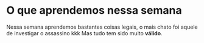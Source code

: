 # O que aprendemos nessa semana
Nessa semana aprendemos bastantes coisas legais, o mais chato foi aquele de investigar o assassino kkk
Mas tudo tem sido muito **válido**.